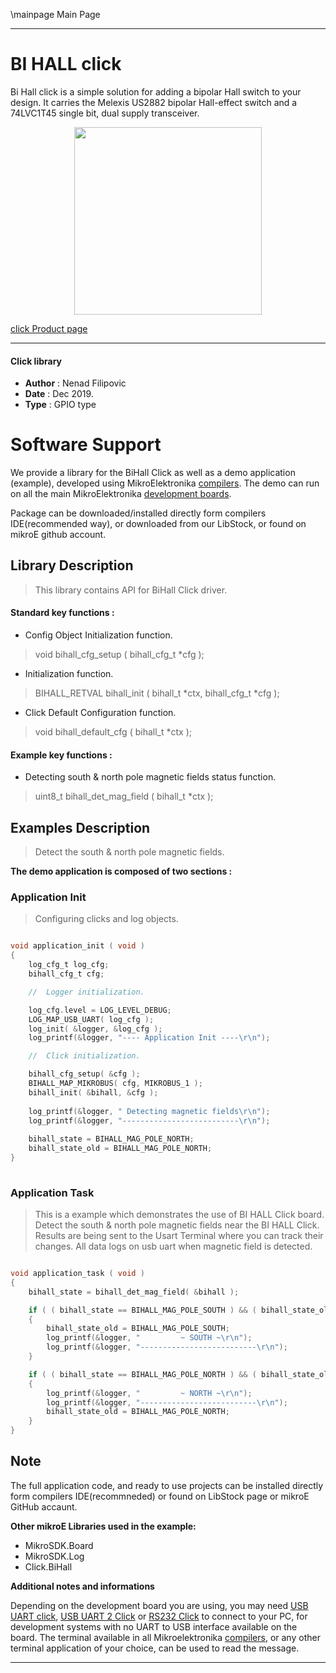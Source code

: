 \mainpage Main Page
 
 

---
# BI HALL click

Bi Hall click is a simple solution for adding a bipolar Hall switch to your design. It carries the Melexis US2882 bipolar Hall-effect switch and a 74LVC1T45 single bit, dual supply transceiver.

<p align="center">
  <img src="https://download.mikroe.com/images/click_for_ide/bihall_click.png" height=300px>
</p>

[click Product page](<https://www.mikroe.com/bi-hall-click>)

---


#### Click library 

- **Author**        : Nenad Filipovic
- **Date**          : Dec 2019.
- **Type**          : GPIO type


# Software Support

We provide a library for the BiHall Click 
as well as a demo application (example), developed using MikroElektronika 
[compilers](https://shop.mikroe.com/compilers). 
The demo can run on all the main MikroElektronika [development boards](https://shop.mikroe.com/development-boards).

Package can be downloaded/installed directly form compilers IDE(recommended way), or downloaded from our LibStock, or found on mikroE github account. 

## Library Description

> This library contains API for BiHall Click driver.

#### Standard key functions :

- Config Object Initialization function.
> void bihall_cfg_setup ( bihall_cfg_t *cfg ); 
 
- Initialization function.
> BIHALL_RETVAL bihall_init ( bihall_t *ctx, bihall_cfg_t *cfg );

- Click Default Configuration function.
> void bihall_default_cfg ( bihall_t *ctx );


#### Example key functions :

- Detecting south & north pole magnetic fields status function.
> uint8_t bihall_det_mag_field ( bihall_t *ctx );

## Examples Description

> 
> Detect the south & north pole magnetic fields.
> 

**The demo application is composed of two sections :**

### Application Init 

>
> Configuring clicks and log objects.
> 

```c

void application_init ( void )
{
    log_cfg_t log_cfg;
    bihall_cfg_t cfg;

    //  Logger initialization.

    log_cfg.level = LOG_LEVEL_DEBUG;
    LOG_MAP_USB_UART( log_cfg );
    log_init( &logger, &log_cfg );
    log_printf(&logger, "---- Application Init ----\r\n");

    //  Click initialization.

    bihall_cfg_setup( &cfg );
    BIHALL_MAP_MIKROBUS( cfg, MIKROBUS_1 );
    bihall_init( &bihall, &cfg );
    
    log_printf(&logger, " Detecting magnetic fields\r\n");
    log_printf(&logger, "--------------------------\r\n");
    
    bihall_state = BIHALL_MAG_POLE_NORTH;
    bihall_state_old = BIHALL_MAG_POLE_NORTH;
}
  
```

### Application Task

>
> This is a example which demonstrates the use of BI HALL Click board.
> Detect the south & north pole magnetic fields near the BI HALL Click.
> Results are being sent to the Usart Terminal where you can track their changes.
> All data logs on usb uart when magnetic field is detected.
> 

```c

void application_task ( void )
{
    bihall_state = bihall_det_mag_field( &bihall );

    if ( ( bihall_state == BIHALL_MAG_POLE_SOUTH ) && ( bihall_state_old == BIHALL_MAG_POLE_NORTH ) )
    {
        bihall_state_old = BIHALL_MAG_POLE_SOUTH;
        log_printf(&logger, "         ~ SOUTH ~\r\n");
        log_printf(&logger, "--------------------------\r\n");
    }

    if ( ( bihall_state == BIHALL_MAG_POLE_NORTH ) && ( bihall_state_old == BIHALL_MAG_POLE_SOUTH ) )
    {
        log_printf(&logger, "         ~ NORTH ~\r\n");
        log_printf(&logger, "--------------------------\r\n");
        bihall_state_old = BIHALL_MAG_POLE_NORTH;
    }
} 

```

## Note

The full application code, and ready to use projects can be  installed directly form compilers IDE(recommneded) or found on LibStock page or mikroE GitHub accaunt.

**Other mikroE Libraries used in the example:** 

- MikroSDK.Board
- MikroSDK.Log
- Click.BiHall

**Additional notes and informations**

Depending on the development board you are using, you may need 
[USB UART click](https://shop.mikroe.com/usb-uart-click), 
[USB UART 2 Click](https://shop.mikroe.com/usb-uart-2-click) or 
[RS232 Click](https://shop.mikroe.com/rs232-click) to connect to your PC, for 
development systems with no UART to USB interface available on the board. The 
terminal available in all Mikroelektronika 
[compilers](https://shop.mikroe.com/compilers), or any other terminal application 
of your choice, can be used to read the message.



---
